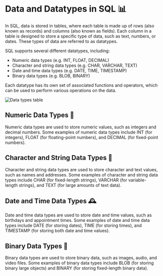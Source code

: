 # Data and Datatypes in SQL 📊

In SQL, data is stored in tables, where each table is made up of rows (also known as records) and columns (also known as fields). Each column in a table is designed to store a specific type of data, such as text, numbers, or dates. These types of data are referred to as datatypes.

SQL supports several different datatypes, including:
- Numeric data types (e.g. INT, FLOAT, DECIMAL)
- Character and string data types (e.g. CHAR, VARCHAR, TEXT)
- Date and time data types (e.g. DATE, TIME, TIMESTAMP)
- Binary data types (e.g. BLOB, BINARY)

Each datatype has its own set of associated functions and operators, which can be used to perform various operations on the data.
<br>

![Data types table](https://renenyffenegger.ch/notes/development/databases/SQL/data-types/hierarchy.png)

## Numeric Data Types 🔢
Numeric data types are used to store numeric values, such as integers and decimal numbers. Some examples of numeric data types include INT (for integers), FLOAT (for floating-point numbers), and DECIMAL (for fixed-point numbers).

## Character and String Data Types 💬
Character and string data types are used to store character and text values, such as names and addresses. Some examples of character and string data types include CHAR (for fixed-length strings), VARCHAR (for variable-length strings), and TEXT (for large amounts of text data).

## Date and Time Data Types 🕰️
Date and time data types are used to store date and time values, such as birthdays and appointment times. Some examples of date and time data types include DATE (for storing dates), TIME (for storing times), and TIMESTAMP (for storing both date and time values).

## Binary Data Types 📎
Binary data types are used to store binary data, such as images, audio, and video files. Some examples of binary data types include BLOB (for storing binary large objects) and BINARY (for storing fixed-length binary data).
